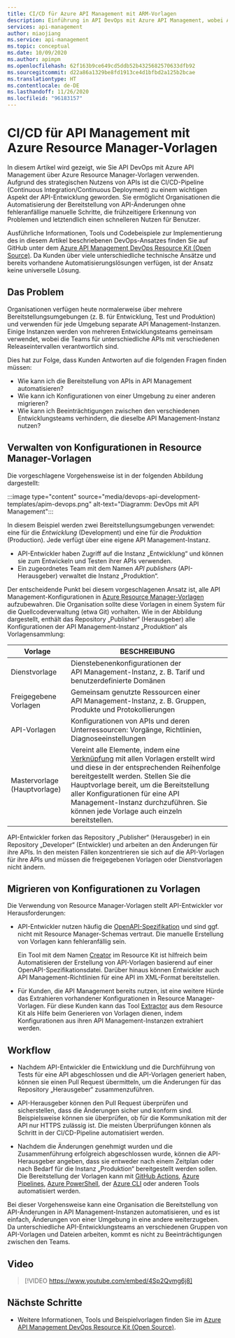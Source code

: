 ```yaml
---
title: CI/CD für Azure API Management mit ARM-Vorlagen
description: Einführung in API DevOps mit Azure API Management, wobei Azure Resource Manager-Vorlagen zum Verwalten von API-Bereitstellungen in einer CI/CD-Pipeline verwendet werden.
services: api-management
author: miaojiang
ms.service: api-management
ms.topic: conceptual
ms.date: 10/09/2020
ms.author: apimpm
ms.openlocfilehash: 62f163b9ce649cd5ddb52b4325682570633dfb92
ms.sourcegitcommit: d22a86a1329be8fd1913ce4d1bfbd2a125b2bcae
ms.translationtype: HT
ms.contentlocale: de-DE
ms.lasthandoff: 11/26/2020
ms.locfileid: "96183157"
---
```

# <a name="cicd-for-api-management-using-azure-resource-manager-templates"></a>CI/CD für API Management mit Azure Resource Manager-Vorlagen

In diesem Artikel wird gezeigt, wie Sie API DevOps mit Azure API Management über Azure Resource Manager-Vorlagen verwenden. Aufgrund des strategischen Nutzens von APIs ist die CI/CD-Pipeline (Continuous Integration/Continuous Deployment) zu einem wichtigen Aspekt der API-Entwicklung geworden. Sie ermöglicht Organisationen die Automatisierung der Bereitstellung von API-Änderungen ohne fehleranfällige manuelle Schritte, die frühzeitigere Erkennung von Problemen und letztendlich einen schnelleren Nutzen für Benutzer. 

Ausführliche Informationen, Tools und Codebeispiele zur Implementierung des in diesem Artikel beschriebenen DevOps-Ansatzes finden Sie auf GitHub unter dem [Azure API Management DevOps Resource Kit (Open Source)](https://github.com/Azure/azure-api-management-devops-resource-kit). Da Kunden über viele unterschiedliche technische Ansätze und bereits vorhandene Automatisierungslösungen verfügen, ist der Ansatz keine universelle Lösung.

## <a name="the-problem"></a>Das Problem

Organisationen verfügen heute normalerweise über mehrere Bereitstellungsumgebungen (z. B. für Entwicklung, Test und Produktion) und verwenden für jede Umgebung separate API Management-Instanzen. Einige Instanzen werden von mehreren Entwicklungsteams gemeinsam verwendet, wobei die Teams für unterschiedliche APIs mit verschiedenen Releaseintervallen verantwortlich sind.

Dies hat zur Folge, dass Kunden Antworten auf die folgenden Fragen finden müssen:

* Wie kann ich die Bereitstellung von APIs in API Management automatisieren?
* Wie kann ich Konfigurationen von einer Umgebung zu einer anderen migrieren?
* Wie kann ich Beeinträchtigungen zwischen den verschiedenen Entwicklungsteams verhindern, die dieselbe API Management-Instanz nutzen?

## <a name="manage-configurations-in-resource-manager-templates"></a>Verwalten von Konfigurationen in Resource Manager-Vorlagen

Die vorgeschlagene Vorgehensweise ist in der folgenden Abbildung dargestellt: 

:::image type="content" source="media/devops-api-development-templates/apim-devops.png" alt-text="Diagramm: DevOps mit API Management":::

In diesem Beispiel werden zwei Bereitstellungsumgebungen verwendet: eine für die *Entwicklung* (Development) und eine für die *Produktion* (Production). Jede verfügt über eine eigene API Management-Instanz. 

* API-Entwickler haben Zugriff auf die Instanz „Entwicklung“ und können sie zum Entwickeln und Testen ihrer APIs verwenden. 
* Ein zugeordnetes Team mit dem Namen *API publishers* (API-Herausgeber) verwaltet die Instanz „Produktion“.

Der entscheidende Punkt bei diesem vorgeschlagenen Ansatz ist, alle API Management-Konfigurationen in [Azure Resource Manager-Vorlagen](../azure-resource-manager/templates/template-syntax.md) aufzubewahren. Die Organisation sollte diese Vorlagen in einem System für die Quellcodeverwaltung (etwa Git) vorhalten. Wie in der Abbildung dargestellt, enthält das Repository „Publisher“ (Herausgeber) alle Konfigurationen der API Management-Instanz „Produktion“ als Vorlagensammlung:

|Vorlage  |BESCHREIBUNG  |
|---------|---------|
|Dienstvorlage     | Dienstebenenkonfigurationen der API Management-Instanz, z. B. Tarif und benutzerdefinierte Domänen         |
|Freigegebene Vorlagen     |  Gemeinsam genutzte Ressourcen einer API Management-Instanz, z. B. Gruppen, Produkte und Protokollierungen    |
|API-Vorlagen     |  Konfigurationen von APIs und deren Unterressourcen: Vorgänge, Richtlinien, Diagnoseeinstellungen        |
|Mastervorlage (Hauptvorlage)     |   Vereint alle Elemente, indem eine [Verknüpfung](../azure-resource-manager/templates/linked-templates.md) mit allen Vorlagen erstellt wird und diese in der entsprechenden Reihenfolge bereitgestellt werden. Stellen Sie die Hauptvorlage bereit, um die Bereitstellung aller Konfigurationen für eine API Management-Instanz durchzuführen. Sie können jede Vorlage auch einzeln bereitstellen.       |

API-Entwickler forken das Repository „Publisher“ (Herausgeber) in ein Repository „Developer“ (Entwickler) und arbeiten an den Änderungen für ihre APIs. In den meisten Fällen konzentrieren sie sich auf die API-Vorlagen für ihre APIs und müssen die freigegebenen Vorlagen oder Dienstvorlagen nicht ändern.

## <a name="migrate-configurations-to-templates"></a>Migrieren von Konfigurationen zu Vorlagen
Die Verwendung von Resource Manager-Vorlagen stellt API-Entwickler vor Herausforderungen:

* API-Entwickler nutzen häufig die [OpenAPI-Spezifikation](https://github.com/OAI/OpenAPI-Specification) und sind ggf. nicht mit Resource Manager-Schemas vertraut. Die manuelle Erstellung von Vorlagen kann fehleranfällig sein. 

   Ein Tool mit dem Namen [Creator](https://github.com/Azure/azure-api-management-devops-resource-kit/blob/master/src/APIM_ARMTemplate/README.md#Creator) im Resource Kit ist hilfreich beim Automatisieren der Erstellung von API-Vorlagen basierend auf einer OpenAPI-Spezifikationsdatei. Darüber hinaus können Entwickler auch API Management-Richtlinien für eine API im XML-Format bereitstellen. 

* Für Kunden, die API Management bereits nutzen, ist eine weitere Hürde das Extrahieren vorhandener Konfigurationen in Resource Manager-Vorlagen. Für diese Kunden kann das Tool [Extractor](https://github.com/Azure/azure-api-management-devops-resource-kit/blob/master/src/APIM_ARMTemplate/README.md#extractor) aus dem Resource Kit als Hilfe beim Generieren von Vorlagen dienen, indem Konfigurationen aus ihren API Management-Instanzen extrahiert werden.  

## <a name="workflow"></a>Workflow

* Nachdem API-Entwickler die Entwicklung und die Durchführung von Tests für eine API abgeschlossen und die API-Vorlagen generiert haben, können sie einen Pull Request übermitteln, um die Änderungen für das Repository „Herausgeber“ zusammenzuführen. 

* API-Herausgeber können den Pull Request überprüfen und sicherstellen, dass die Änderungen sicher und konform sind. Beispielsweise können sie überprüfen, ob für die Kommunikation mit der API nur HTTPS zulässig ist. Die meisten Überprüfungen können als Schritt in der CI/CD-Pipeline automatisiert werden.

* Nachdem die Änderungen genehmigt wurden und die Zusammenführung erfolgreich abgeschlossen wurde, können die API-Herausgeber angeben, dass sie entweder nach einem Zeitplan oder nach Bedarf für die Instanz „Produktion“ bereitgestellt werden sollen. Die Bereitstellung der Vorlagen kann mit [GitHub Actions](https://github.com/Azure/apimanagement-devops-samples), [Azure Pipelines](/azure/devops/pipelines), [Azure PowerShell](../azure-resource-manager/templates/deploy-powershell.md), der [Azure CLI](../azure-resource-manager/templates/deploy-cli.md) oder anderen Tools automatisiert werden.


Bei dieser Vorgehensweise kann eine Organisation die Bereitstellung von API-Änderungen in API Management-Instanzen automatisieren, und es ist einfach, Änderungen von einer Umgebung in eine andere weiterzugeben. Da unterschiedliche API-Entwicklungsteams an verschiedenen Gruppen von API-Vorlagen und Dateien arbeiten, kommt es nicht zu Beeinträchtigungen zwischen den Teams.

## <a name="video"></a>Video

> [!VIDEO https://www.youtube.com/embed/4Sp2Qvmg6j8]

## <a name="next-steps"></a>Nächste Schritte

- Weitere Informationen, Tools und Beispielvorlagen finden Sie im [Azure API Management DevOps Resource Kit (Open Source)](https://github.com/Azure/azure-api-management-devops-resource-kit).